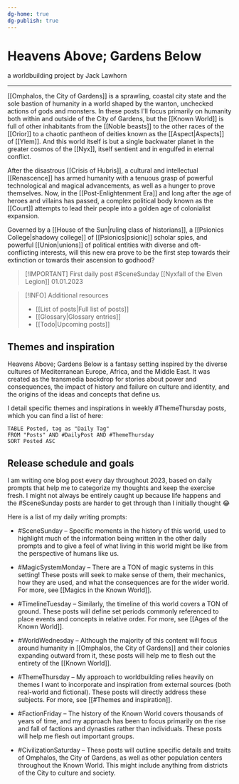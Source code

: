 ```yaml
---
dg-home: true
dg-publish: true
---
```

# Heavens Above; Gardens Below
a worldbuilding project by Jack Lawhorn

---

[[Omphalos, the City of Gardens]] is a sprawling, coastal city state and the sole bastion of humanity in a world shaped by the wanton, unchecked actions of gods and monsters. In these posts I'll focus primarily on humanity both within and outside of the City of Gardens, but the [[Known World]] is full of other inhabitants from the [[Noble beasts]] to the other races of the [[Orior]] to a chaotic pantheon of deities known as the [[Aspect|Aspects]] of [[Ylem]]. And this world itself is but a single backwater planet in the greater cosmos of the [[Nyx]], itself sentient and in engulfed in eternal conflict.

After the disastrous [[Crisis of Hubris]], a cultural and intellectual [[Renascence]] has armed humanity with a tenuous grasp of powerful technological and magical advancements, as well as a hunger to prove themselves. Now, in the [[Post-Enlightenment Era]] and long after the age of heroes and villains has passed, a complex political body known as the [[Court]] attempts to lead their people into a golden age of colonialist expansion.

Governed by a [[House of the Sun|ruling class of historians]], a [[Psionics College|shadowy college]] of [[Psionics|psionic]] scholar spies, and powerful [[Union|unions]] of political entities with diverse and oft-conflicting interests, will this new era prove to be the first step towards their extinction or towards their ascension to godhood?

> [!IMPORTANT] First daily post
> #SceneSunday
> [[Nyxfall of the Elven Legion]]
> 01.01.2023

> [!INFO] Additional resources
> - [[List of posts|Full list of posts]]
> - [[Glossary|Glossary entries]]
> - [[Todo|Upcoming posts]]

## Themes and inspiration

Heavens Above; Gardens Below is a fantasy setting inspired by the diverse cultures of Mediterranean Europe, Africa, and the Middle East. It was created as the transmedia backdrop for stories about power and consequences, the impact of history and failure on culture and identity, and the origins of the ideas and concepts that define us.

I detail specific themes and inspirations in weekly #ThemeThursday posts, which you can find a list of here:
```dataview
TABLE Posted, tag as "Daily Tag"
FROM "Posts" AND #DailyPost AND #ThemeThursday 
SORT Posted ASC
```

## Release schedule and goals

I am writing one blog post every day throughout 2023, based on daily prompts that help me to categorize my thoughts and keep the exercise fresh. I might not always be entirely caught up because life happens and the #SceneSunday posts are harder to get through than I initially thought 😂

Here is a list of my daily writing prompts:

- #SceneSunday – Specific moments in the history of this world, used to highlight much of the information being written in the other daily prompts and to give a feel of what living in this world might be like from the perspective of humans like us.

- #MagicSystemMonday – There are a TON of magic systems in this setting! These posts will seek to make sense of them, their mechanics, how they are used, and what the consequences are for the wider world. For more, see [[Magics in the Known World]].

- #TimelineTuesday – Similarly, the timeline of this world covers a TON of ground. These posts will define set periods commonly referenced to place events and concepts in relative order. For more, see [[Ages of the Known World]].

- #WorldWednesday – Although the majority of this content will focus around humanity in [[Omphalos, the City of Gardens]] and their colonies expanding outward from it, these posts will help me to flesh out the entirety of the [[Known World]].

- #ThemeThursday – My approach to worldbuilding relies heavily on themes I want to incorporate and inspiration from external sources (both real-world and fictional). These posts will directly address these subjects. For more, see [[#Themes and inspiration]].

- #FactionFriday – The history of the Known World covers thousands of years of time, and my approach has been to focus primarily on the rise and fall of factions and dynasties rather than individuals. These posts will help me flesh out important groups.

- #CivilizationSaturday – These posts will outline specific details and traits of Omphalos, the City of Gardens, as well as other population centers throughout the Known World. This might include anything from districts of the City to culture and society.
